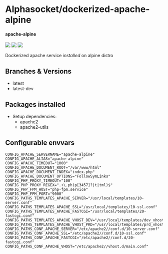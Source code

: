 # Alphasocket/dockerized-apache-alpine
#### apache-alpine
[![](https://travis-ci.org/AlphaSocket/dockerized-apache-alpine.svg?branch=latest-dev )]() [![](https://images.microbadger.com/badges/image/03192859189254/dockerized-apache-alpine:latest-dev.svg)](https://microbadger.com/images/03192859189254/dockerized-apache-alpine:latest-dev ) [![](https://images.microbadger.com/badges/version/03192859189254/dockerized-apache-alpine:latest-dev.svg)](https://microbadger.com/images/03192859189254/dockerized-apache-alpine:latest-dev)

Dockerized apache service *installed* on alpine distro

## Branches & Versions
- latest
- latest-dev


## Packages installed
- Setup dependencies:
  + apache2
  + apache2-utils


## Configurable envvars
~~~
CONFIG_APACHE_SERVERNAME="apache-alpine"
CONFIG_APACHE_ALIAS="apache-alpine"
CONFIG_APACHE_TIMEOUT="1000"
CONFIG_APACHE_DOCUMENT_ROOT="/var/www/html"
CONFIG_APACHE_DOCUMENT_INDEX="index.php"
CONFIG_APACHE_DOCUMENT_OPTIONS="FollowSymLinks"
CONFIG_PHP_PROXY_TIMEOUT="100"
CONFIG_PHP_PROXY_REGEX=".+\.ph(p[3457]?|t|tml)$"
CONFIG_PHP_FPM_HOST="php-fpm.service"
CONFIG_PHP_FPM_PORT="9000"
CONFIG_PATHS_TEMPLATES_APACHE_SERVER="/usr/local/templates/10-server.conf"
CONFIG_PATHS_TEMPLATES_APACHE_SSL="/usr/local/templates/10-ssl.conf"
CONFIG_PATHS_TEMPLATES_APACHE_FASTCGI="/usr/local/templates/20-fastcgi.conf"
CONFIG_PATHS_TEMPLATES_APACHE_VHOST_DEV="/usr/local/templates/dev_vhost.conf"
CONFIG_PATHS_TEMPLATES_APACHE_VHOST_PRD="/usr/local/templates/prd_vhost.conf"
CONFIG_PATHS_CONF_APACHE_SERVER="/etc/apache2//conf.d/10-server.conf"
CONFIG_PATHS_CONF_APACHE_SSL="/etc/apache2//conf.d/10-ssl.conf"
CONFIG_PATHS_CONF_APACHE_FASTCGI="/etc/apache2//conf.d/20-fastcgi.conf"
CONFIG_PATHS_CONF_APACHE_VHOST="/etc/apache2//vhost.d/main.conf"
~~~


